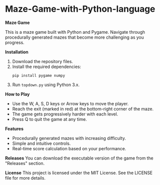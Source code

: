 # Maze-Game-with-Python-language
**Maze Game**

This is a maze game built with Python and Pygame. Navigate through procedurally generated mazes that become more challenging as you progress.

**Installation**
1. Download the repository files.
2. Install the required dependencies:
   ```
   pip install pygame numpy
   ```
3. Run `topdown.py` using Python 3.x.

**How to Play**
- Use the W, A, S, D keys or Arrow keys to move the player.
- Reach the exit (marked in red) at the bottom-right corner of the maze.
- The game gets progressively harder with each level.
- Press Q to quit the game at any time.

**Features**
- Procedurally generated mazes with increasing difficulty.
- Simple and intuitive controls.
- Real-time score calculation based on your performance.

**Releases**
You can download the executable version of the game from the "Releases" section.

**License**
This project is licensed under the MIT License. See the LICENSE file for more details.

